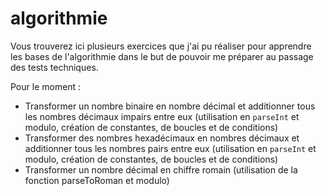 # algorithmie

Vous trouverez ici plusieurs exercices que j'ai pu réaliser pour apprendre les bases de l'algorithmie dans le but de pouvoir me préparer au passage des tests techniques.


Pour le moment :
- Transformer un nombre binaire en nombre décimal et additionner tous les nombres décimaux impairs entre eux (utilisation en `parseInt` et modulo, création de constantes, de boucles et de conditions)
- Transformer des nombres hexadécimaux en nombres décimaux et additionner tous les nombres pairs entre eux (utilisation en `parseInt` et modulo, création de constantes, de boucles et de conditions)
- Transformer un nombre décimal en chiffre romain (utilisation de la fonction parseToRoman et modulo)
